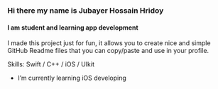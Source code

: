### Hi there my name is Jubayer Hossain Hridoy
#### I am student and learning app development

I made this project just for fun, it allows you to create nice and simple GitHub Readme files that you can copy/paste and use in your profile.

Skills: Swift / C++ / iOS / UIkit 

- I’m currently learning iOS developing 
